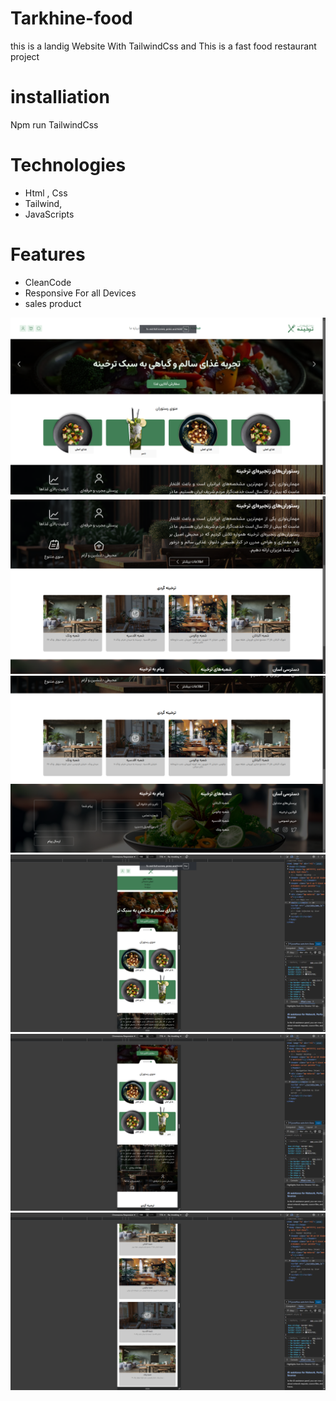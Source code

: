 # Tarkhine-food
this is a landig Website With TailwindCss and This is a fast food restaurant project
# installiation 
Npm run TailwindCss
# Technologies
 - Html , Css
 - Tailwind,
 - JavaScripts
# Features
 - CleanCode
 - Responsive For all Devices
 - sales product
 <img src="./imges/demo/Screenshot (169).png">
<img src="./imges/demo/Screenshot (170).png">
<img src="./imges/demo/Screenshot (171).png">
<img src="./imges/demo/Screenshot (172).png">
<img src="./imges/demo/Screenshot (173).png">
<img src="./imges/demo/Screenshot (174).png">
